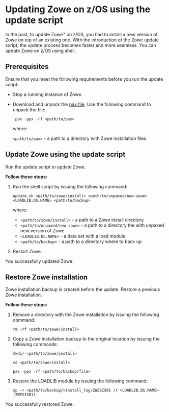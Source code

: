 # Updating Zowe on z/OS using the update script

In the past, to update Zowe&trade; on z/OS, you had to install a new version of Zowe on top of an existing one. With the introduction of the Zowe update script, the update process becomes faster and more seamless. You can update Zowe on z/OS using shell.

## Prerequisites

Ensure that you meet the following requirements before you run the update script:

- Stop a running instance of Zowe.
- Download and unpaсk the [pax file](https://www.zowe.org/download.html). Use the following command to unpack the file:

    ```
     pax -ppx -rf <path/to/pax>
    ```
    
    where:

    `<path/to/pax>` - a path to a directory with Zowe installation files.

## Update Zowe using the update script

Run the update script to update Zowe.

**Follow these steps:**

1. Run the shell script by issuing the following command: 

    ```
    update.sh <path/to/zowe/install> <path/to/unpaxed/new-zowe> <LOADLIB.DS.NAME> <path/to/backup>
    ```
    where:
    - `<path/to/zowe/install>` - a path to a Zowe install directory
    - `<path/to/unpaxed/new-zowe>` - a path to a directory the with unpaxed new version of Zowe
    - `<LOADLIB.DS.NAME>` - a data set with a load module
    - `<path/to/backup>` - a path to a directory where to back up
            
2. Restart Zowe.

You successfully updated Zowe.

## Restore Zowe installation 

Zowe installation backup is created before the update. Restore a previous Zowe installation. 

**Follow these steps:**

1. Remove a directory with the Zowe installation by issuing the following command:
   ```
   rm -rf <path/to/zowe/install>
   ```
2. Copy a Zowe installation backup to the original location by issuing the following commands:
   ```   
   mkdir <path/to/zowe/install>

   cd <path/to/zowe/install>

   pax -ppx -rf <path/to/backup/file>
   ```
3. Restore the LOADLIB module by issuing the following command:
    ```
    cp -r <path/to/backup/>install_log/ZWESIS01 //'<LOADLIB.DS.NAME>(ZWESIS01)'
    ```
You successfully restored Zowe.